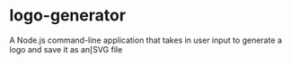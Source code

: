 # logo-generator
A Node.js command-line application that takes in user input to generate a logo and save it as an[SVG file
